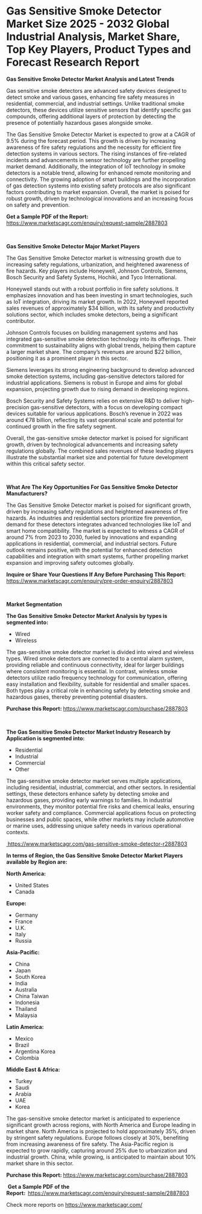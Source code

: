 <p><h1>Gas Sensitive Smoke Detector Market Size 2025 - 2032 Global Industrial Analysis, Market Share, Top Key Players, Product Types and Forecast Research Report</h1></p><p><strong>Gas Sensitive Smoke Detector Market Analysis and Latest Trends</strong></p>
<p><p>Gas sensitive smoke detectors are advanced safety devices designed to detect smoke and various gases, enhancing fire safety measures in residential, commercial, and industrial settings. Unlike traditional smoke detectors, these devices utilize sensitive sensors that identify specific gas compounds, offering additional layers of protection by detecting the presence of potentially hazardous gases alongside smoke. </p><p>The Gas Sensitive Smoke Detector Market is expected to grow at a CAGR of 9.5% during the forecast period. This growth is driven by increasing awareness of fire safety regulations and the necessity for efficient fire detection systems in various sectors. The rising instances of fire-related incidents and advancements in sensor technology are further propelling market demand. Additionally, the integration of IoT technology in smoke detectors is a notable trend, allowing for enhanced remote monitoring and connectivity. The growing adoption of smart buildings and the incorporation of gas detection systems into existing safety protocols are also significant factors contributing to market expansion. Overall, the market is poised for robust growth, driven by technological innovations and an increasing focus on safety and prevention.</p></p>
<p><strong>Get a Sample PDF of the Report:&nbsp;</strong> <a href="https://www.marketscagr.com/enquiry/request-sample/2887803?utm_campaign=2948&utm_medium=2&utm_source=Github&utm_content=ia&utm_term=14032025&utm_id=gas-sensitive-smoke-detector">https://www.marketscagr.com/enquiry/request-sample/2887803</a></p>
<p>&nbsp;</p>
<p><strong>Gas Sensitive Smoke Detector Major Market Players</strong></p>
<p><p>The Gas Sensitive Smoke Detector market is witnessing growth due to increasing safety regulations, urbanization, and heightened awareness of fire hazards. Key players include Honeywell, Johnson Controls, Siemens, Bosch Security and Safety Systems, Hochiki, and Tyco International. </p><p>Honeywell stands out with a robust portfolio in fire safety solutions. It emphasizes innovation and has been investing in smart technologies, such as IoT integration, driving its market growth. In 2022, Honeywell reported sales revenues of approximately $34 billion, with its safety and productivity solutions sector, which includes smoke detectors, being a significant contributor.</p><p>Johnson Controls focuses on building management systems and has integrated gas-sensitive smoke detection technology into its offerings. Their commitment to sustainability aligns with global trends, helping them capture a larger market share. The company’s revenues are around $22 billion, positioning it as a prominent player in this sector.</p><p>Siemens leverages its strong engineering background to develop advanced smoke detection systems, including gas-sensitive detectors tailored for industrial applications. Siemens is robust in Europe and aims for global expansion, projecting growth due to rising demand in developing regions.</p><p>Bosch Security and Safety Systems relies on extensive R&D to deliver high-precision gas-sensitive detectors, with a focus on developing compact devices suitable for various applications. Bosch’s revenue in 2022 was around €78 billion, reflecting its vast operational scale and potential for continued growth in the fire safety segment.</p><p>Overall, the gas-sensitive smoke detector market is poised for significant growth, driven by technological advancements and increasing safety regulations globally. The combined sales revenues of these leading players illustrate the substantial market size and potential for future development within this critical safety sector.</p></p>
<p>&nbsp;</p>
<p><strong>What Are The Key Opportunities For Gas Sensitive Smoke Detector Manufacturers?</strong></p>
<p><p>The Gas Sensitive Smoke Detector market is poised for significant growth, driven by increasing safety regulations and heightened awareness of fire hazards. As industries and residential sectors prioritize fire prevention, demand for these detectors integrates advanced technologies like IoT and smart home compatibility. The market is expected to witness a CAGR of around 7% from 2023 to 2030, fueled by innovations and expanding applications in residential, commercial, and industrial sectors. Future outlook remains positive, with the potential for enhanced detection capabilities and integration with smart systems, further propelling market expansion and improving safety outcomes globally.</p></p>
<p><strong>Inquire or Share Your Questions If Any Before Purchasing This Report:</strong> <a href="https://www.marketscagr.com/enquiry/pre-order-enquiry/2887803?utm_campaign=2948&utm_medium=2&utm_source=Github&utm_content=ia&utm_term=14032025&utm_id=gas-sensitive-smoke-detector">https://www.marketscagr.com/enquiry/pre-order-enquiry/2887803</a></p>
<p>&nbsp;</p>
<p><strong>Market Segmentation</strong></p>
<p><strong>The Gas Sensitive Smoke Detector Market Analysis by types is segmented into:</strong></p>
<p><ul><li>Wired</li><li>Wireless</li></ul></p>
<p><p>The gas-sensitive smoke detector market is divided into wired and wireless types. Wired smoke detectors are connected to a central alarm system, providing reliable and continuous connectivity, ideal for larger buildings where consistent monitoring is essential. In contrast, wireless smoke detectors utilize radio frequency technology for communication, offering easy installation and flexibility, suitable for residential and smaller spaces. Both types play a critical role in enhancing safety by detecting smoke and hazardous gases, thereby preventing potential disasters.</p></p>
<p><strong>Purchase this Report:&nbsp;</strong><a href="https://www.marketscagr.com/purchase/2887803?utm_campaign=2948&utm_medium=2&utm_source=Github&utm_content=ia&utm_term=14032025&utm_id=gas-sensitive-smoke-detector">https://www.marketscagr.com/purchase/2887803</a></p>
<p>&nbsp;</p>
<p><strong>The Gas Sensitive Smoke Detector Market Industry Research by Application is segmented into:</strong></p>
<p><ul><li>Residential</li><li>Industrial</li><li>Commercial</li><li>Other</li></ul></p>
<p><p>The gas-sensitive smoke detector market serves multiple applications, including residential, industrial, commercial, and other sectors. In residential settings, these detectors enhance safety by detecting smoke and hazardous gases, providing early warnings to families. In industrial environments, they monitor potential fire risks and chemical leaks, ensuring worker safety and compliance. Commercial applications focus on protecting businesses and public spaces, while other markets may include automotive or marine uses, addressing unique safety needs in various operational contexts.</p></p>
<p><a href="https://www.marketscagr.com/gas-sensitive-smoke-detector-r2887803?utm_campaign=2948&utm_medium=2&utm_source=Github&utm_content=ia&utm_term=14032025&utm_id=gas-sensitive-smoke-detector">&nbsp;https://www.marketscagr.com/gas-sensitive-smoke-detector-r2887803</a></p>
<p><strong>In terms of Region, the Gas Sensitive Smoke Detector Market Players available by Region are:</strong></p>
<p>
    <p> <strong> North America: </strong>
        <ul>
            <li>United States</li>
            <li>Canada</li>
        </ul>
        </p> 
    <p> <strong> Europe: </strong>
        <ul>
            <li>Germany</li>
            <li>France</li>
            <li>U.K.</li>
            <li>Italy</li>
            <li>Russia</li>
        </ul>
        </p> 
    <p> <strong> Asia-Pacific: </strong>
        <ul>
            <li>China</li>
            <li>Japan</li>
            <li>South Korea</li>
            <li>India</li>
            <li>Australia</li>
            <li>China Taiwan</li>
            <li>Indonesia</li>
            <li>Thailand</li>
            <li>Malaysia</li>
        </ul>
        </p> 
    <p> <strong> Latin America: </strong>
        <ul>
            <li>Mexico</li>
            <li>Brazil</li>
            <li>Argentina Korea</li>
            <li>Colombia</li>
        </ul>
        </p> 
    <p> <strong> Middle East & Africa: </strong>
        <ul>
            <li>Turkey</li>
            <li>Saudi</li>
            <li>Arabia</li>
            <li>UAE</li>
            <li>Korea</li>
        </ul>
    </p>
    </p>
<p><p>The gas-sensitive smoke detector market is anticipated to experience significant growth across regions, with North America and Europe leading in market share. North America is projected to hold approximately 35%, driven by stringent safety regulations. Europe follows closely at 30%, benefiting from increasing awareness of fire safety. The Asia-Pacific region is expected to grow rapidly, capturing around 25% due to urbanization and industrial growth. China, while growing, is anticipated to maintain about 10% market share in this sector.</p></p>
<p><strong>Purchase this Report: </strong><a href="https://www.marketscagr.com/purchase/2887803?utm_campaign=2948&utm_medium=2&utm_source=Github&utm_content=ia&utm_term=14032025&utm_id=gas-sensitive-smoke-detector">https://www.marketscagr.com/purchase/2887803</a></p>
<p>&nbsp;<strong>Get a Sample PDF of the Report:&nbsp;&nbsp;</strong><a href="https://www.marketscagr.com/enquiry/request-sample/2887803?utm_campaign=2948&utm_medium=2&utm_source=Github&utm_content=ia&utm_term=14032025&utm_id=gas-sensitive-smoke-detector">https://www.marketscagr.com/enquiry/request-sample/2887803</a></p>
<p><strong></strong></p>
<p>Check more reports on <a href="https://www.marketscagr.com/?utm_campaign=2948&utm_medium=2&utm_source=Github&utm_content=ia&utm_term=14032025&utm_id=gas-sensitive-smoke-detector">https://www.marketscagr.com/</a></p>